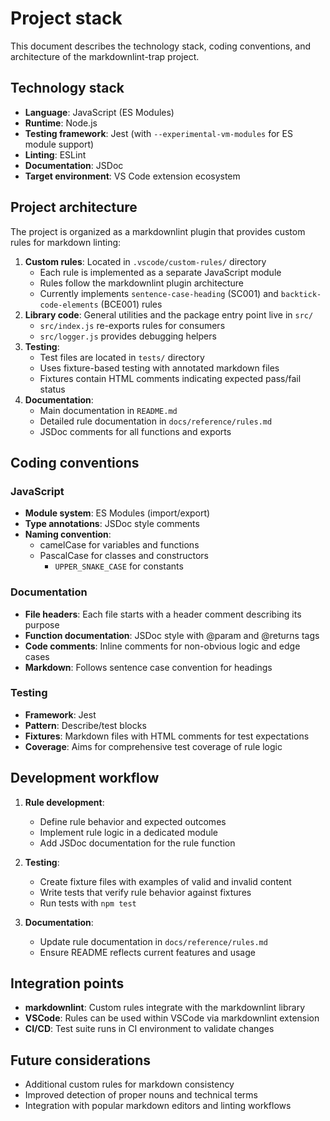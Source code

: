 # Project stack

This document describes the technology stack, coding conventions, and architecture of the markdownlint-trap project.

## Technology stack

- **Language**: JavaScript (ES Modules)
- **Runtime**: Node.js
- **Testing framework**: Jest (with `--experimental-vm-modules` for ES module support)
- **Linting**: ESLint
- **Documentation**: JSDoc
- **Target environment**: VS Code extension ecosystem

## Project architecture

The project is organized as a markdownlint plugin that provides custom rules for markdown linting:

1. **Custom rules**: Located in `.vscode/custom-rules/` directory
   - Each rule is implemented as a separate JavaScript module
   - Rules follow the markdownlint plugin architecture
   - Currently implements `sentence-case-heading` (SC001) and `backtick-code-elements` (BCE001) rules
2. **Library code**: General utilities and the package entry point live in `src/`
   - `src/index.js` re-exports rules for consumers
   - `src/logger.js` provides debugging helpers
3. **Testing**:
   - Test files are located in `tests/` directory
   - Uses fixture-based testing with annotated markdown files
   - Fixtures contain HTML comments indicating expected pass/fail status
4. **Documentation**:
   - Main documentation in `README.md`
   - Detailed rule documentation in `docs/reference/rules.md`
   - JSDoc comments for all functions and exports

## Coding conventions

### JavaScript

- **Module system**: ES Modules (import/export)
- **Type annotations**: JSDoc style comments
- **Naming convention**:
  - camelCase for variables and functions
  - PascalCase for classes and constructors
    - `UPPER_SNAKE_CASE` for constants

### Documentation

- **File headers**: Each file starts with a header comment describing its purpose
- **Function documentation**: JSDoc style with @param and @returns tags
- **Code comments**: Inline comments for non-obvious logic and edge cases
- **Markdown**: Follows sentence case convention for headings

### Testing

- **Framework**: Jest
- **Pattern**: Describe/test blocks
- **Fixtures**: Markdown files with HTML comments for test expectations
- **Coverage**: Aims for comprehensive test coverage of rule logic

## Development workflow

1. **Rule development**:
   - Define rule behavior and expected outcomes
   - Implement rule logic in a dedicated module
   - Add JSDoc documentation for the rule function

2. **Testing**:
   - Create fixture files with examples of valid and invalid content
   - Write tests that verify rule behavior against fixtures
   - Run tests with `npm test`

3. **Documentation**:
   - Update rule documentation in `docs/reference/rules.md`
   - Ensure README reflects current features and usage

## Integration points

- **markdownlint**: Custom rules integrate with the markdownlint library
- **VSCode**: Rules can be used within VSCode via markdownlint extension
- **CI/CD**: Test suite runs in CI environment to validate changes

## Future considerations

- Additional custom rules for markdown consistency
- Improved detection of proper nouns and technical terms
- Integration with popular markdown editors and linting workflows
